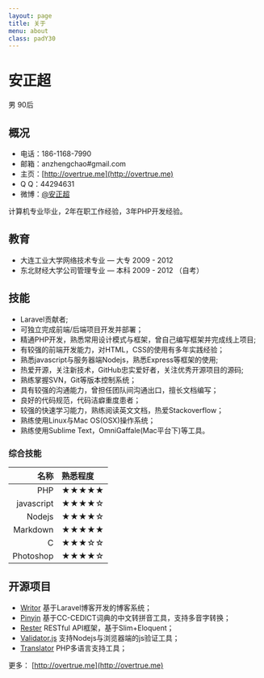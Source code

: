 ```yaml
---
layout: page
title: 关于
menu: about
class: padY30
---
```


安正超
===
男 90后

## 概况

- 电话：186-1168-7990
- 邮箱：anzhengchao#gmail.com
- 主页：[http://overtrue.me](http://overtrue.me)
- Q Q：44294631
- 微博：[@安正超](http://weibo.com/joychaocc)

计算机专业毕业，2年在职工作经验，3年PHP开发经验。

## 教育
- 大连工业大学网络技术专业 — 大专 2009 - 2012
- 东北财经大学公司管理专业 — 本科 2009 - 2012 （自考）

## 技能
- Laravel贡献者;
- 可独立完成前端/后端项目开发并部署；
- 精通PHP开发，熟悉常用设计模式与框架，曾自己编写框架并完成线上项目;
- 有较强的前端开发能力，对HTML，CSS的使用有多年实践经验；
- 熟悉javascript与服务器端Nodejs，熟悉Express等框架的使用;
- 热爱开源，关注新技术，GitHub忠实爱好者，关注优秀开源项目的源码;
- 熟练掌握SVN，Git等版本控制系统；
- 具有较强的沟通能力，曾担任团队间沟通出口，擅长文档编写；
- 良好的代码规范，代码洁癖重度患者；
- 较强的快速学习能力，熟练阅读英文文档，热爱Stackoverflow；
- 熟练使用Linux与Mac OS(OSX)操作系统；
- 熟练使用Sublime Text，OmniGaffale(Mac平台下)等工具。

### 综合技能

| 名称 | 熟悉程度
|--:|:--|
| PHP | ★★★★★ |
| javascript | ★★★★☆ |
| Nodejs | ★★★★☆ |
| Markdown | ★★★★★ |
| C | ★★★☆☆ |
| Photoshop | ★★★★☆ |



## 开源项目
- [Writor](https://github.com/overtrue/writor)  基于Laravel博客开发的博客系统；
- [Pinyin](https://github.com/overtrue/pinyin)  基于CC-CEDICT词典的中文转拼音工具，支持多音字转换；
- [Rester](https://github.com/overtrue/Rester)  RESTful API框架，基于Slim+Eloquent；
- [Validator.js](https://github.com/overtrue/Validator.js)   支持Nodejs与浏览器端的js验证工具；
- [Translator](https://github.com/overtrue/Translator) PHP多语言支持工具；

更多： [http://overtrue.me](http://overtrue.me)
